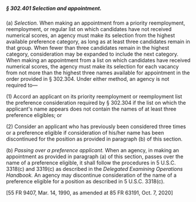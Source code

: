 ##### § 302.401 Selection and appointment. #####

(a) *Selection.* When making an appointment from a priority reemployment, reemployment, or regular list on which candidates have not received numerical scores, an agency must make its selection from the highest available preference category, as long as at least three candidates remain in that group. When fewer than three candidates remain in the highest category, consideration may be expanded to include the next category. When making an appointment from a list on which candidates have received numerical scores, the agency must make its selection for each vacancy from not more than the highest three names available for appointment in the order provided in § 302.304. Under either method, an agency is not required to—

(1) Accord an applicant on its priority reemployment or reemployment list the preference consideration required by § 302.304 if the list on which the applicant's name appears does not contain the names of at least three preference eligibles; or

(2) Consider an applicant who has previously been considered three times or a preference eligible if consideration of his/her name has been discontinued for the position as provided in paragraph (b) of this section.

(b) *Passing over a preference applicant.* When an agency, in making an appointment as provided in paragraph (a) of this section, passes over the name of a preference eligible, it shall follow the procedures in 5 U.S.C. 3318(c) and 3319(c) as described in the *Delegated Examining Operations Handbook.* An agency may discontinue consideration of the name of a preference eligible for a position as described in 5 U.S.C. 3318(c).

[55 FR 9407, Mar. 14, 1990, as amended at 85 FR 63191, Oct. 7, 2020]